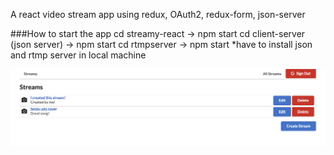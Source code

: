 A react video stream app using redux, OAuth2, redux-form, json-server

###How to start the app
cd streamy-react -> npm start
cd client-server (json server) -> npm start
cd rtmpserver -> npm start
*have to install json and rtmp server in local machine

![Screenshot](/img/demo.png)